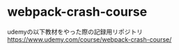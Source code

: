 # webpack-crash-course
udemyの以下教材をやった際の記録用リポジトリ  
https://www.udemy.com/course/webpack-crash-course/

